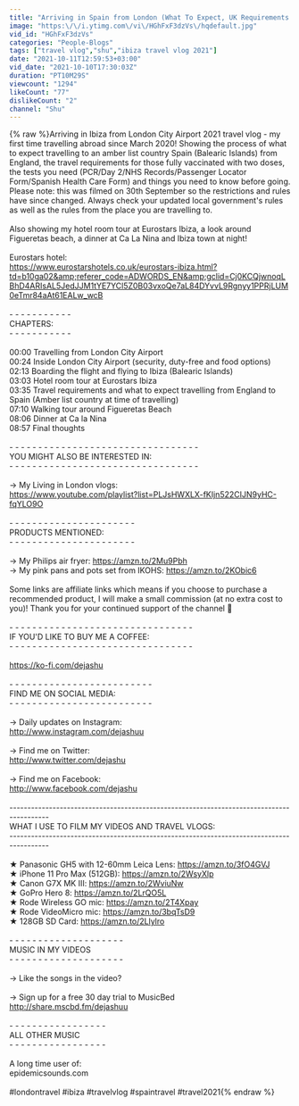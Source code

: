 ```yaml
---
title: "Arriving in Spain from London (What To Expect, UK Requirements + Process) | Ibiza Travel Vlog"
image: "https:\/\/i.ytimg.com\/vi\/HGhFxF3dzVs\/hqdefault.jpg"
vid_id: "HGhFxF3dzVs"
categories: "People-Blogs"
tags: ["travel vlog","shu","ibiza travel vlog 2021"]
date: "2021-10-11T12:59:53+03:00"
vid_date: "2021-10-10T17:30:03Z"
duration: "PT10M29S"
viewcount: "1294"
likeCount: "77"
dislikeCount: "2"
channel: "Shu"
---
```

{% raw %}Arriving in Ibiza from London City Airport 2021 travel vlog - my first time travelling abroad since March 2020! Showing the process of what to expect travelling to an amber list country Spain (Balearic Islands) from England, the travel requirements for those fully vaccinated with two doses, the tests you need (PCR/Day 2/NHS Records/Passenger Locator Form/Spanish Health Care Form) and things you need to know before going. Please note: this was filmed on 30th September so the restrictions and rules have since changed. Always check your updated local government's rules as well as the rules from the place you are travelling to.<br /><br />Also showing my hotel room tour at Eurostars Ibiza, a look around Figueretas beach, a dinner at Ca La Nina and Ibiza town at night!<br /><br />Eurostars hotel:<br /><a rel="nofollow" target="blank" href="https://www.eurostarshotels.co.uk/eurostars-ibiza.html?td=b10ga02&amp;referer_code=ADWORDS_EN&amp;gclid=Cj0KCQjwnoqLBhD4ARIsAL5JedJJM1tYE7YCl5Z0B03vxoQe7aL84DYvvL9Rgnyy1PPRjLUM0eTmr84aAt61EALw_wcB">https://www.eurostarshotels.co.uk/eurostars-ibiza.html?td=b10ga02&amp;referer_code=ADWORDS_EN&amp;gclid=Cj0KCQjwnoqLBhD4ARIsAL5JedJJM1tYE7YCl5Z0B03vxoQe7aL84DYvvL9Rgnyy1PPRjLUM0eTmr84aAt61EALw_wcB</a><br /><br />- - - - - - - - - - - <br />CHAPTERS:<br />- - - - - - - - - - -<br /><br />00:00 Travelling from London City Airport<br />00:24 Inside London City Airport (security, duty-free and food options)<br />02:13 Boarding the flight and flying to Ibiza (Balearic Islands)<br />03:03 Hotel room tour at Eurostars Ibiza<br />03:35 Travel requirements and what to expect travelling from England to Spain (Amber list country at time of travelling)<br />07:10 Walking tour around Figueretas Beach<br />08:06 Dinner at Ca la Nina<br />08:57 Final thoughts<br /><br />- - - - - - - - - - - - - - - - - - - - - - - - - - - - - - - - -<br />YOU MIGHT ALSO BE INTERESTED IN:<br />- - - - - - - - - - - - - - - - - - - - - - - - - - - - - - - - - <br /><br />→ My Living in London vlogs:<br /><a rel="nofollow" target="blank" href="https://www.youtube.com/playlist?list=PLJsHWXLX-fKIjn522CIJN9yHC-fqYLO9O">https://www.youtube.com/playlist?list=PLJsHWXLX-fKIjn522CIJN9yHC-fqYLO9O</a><br /><br />- - - - - - - - - - - - - - - - - - - - - -<br />PRODUCTS MENTIONED:<br />- - - - - - - - - - - - - - - - - - - - - -<br /><br />→ My Philips air fryer: <a rel="nofollow" target="blank" href="https://amzn.to/2Mu9Pbh">https://amzn.to/2Mu9Pbh</a><br />→ My pink pans and pots set from IKOHS: <a rel="nofollow" target="blank" href="https://amzn.to/2KObic6">https://amzn.to/2KObic6</a><br /><br />Some links are affiliate links which means if you choose to purchase a recommended product, I will make a small commission (at no extra cost to you)! Thank you for your continued support of the channel 💛<br /><br />- - - - - - - - - - - - - - - - - - - - - - - - - - - - - - - - <br />IF YOU'D LIKE TO BUY ME A COFFEE:<br />- - - - - - - - - - - - - - - - - - - - - - - - - - - - - - - -  <br /><br /><a rel="nofollow" target="blank" href="https://ko-fi.com/dejashu">https://ko-fi.com/dejashu</a><br /><br />- - - - - - - - - - - - - - - - - - - - - - - - -<br />FIND ME ON SOCIAL MEDIA:<br />- - - - - - - - - - - - - - - - - - - - - - - - - <br /><br />→ Daily updates on Instagram:<br /><a rel="nofollow" target="blank" href="http://www.instagram.com/dejashuu">http://www.instagram.com/dejashuu</a><br /><br />→ Find me on Twitter:<br /><a rel="nofollow" target="blank" href="http://www.twitter.com/dejashu">http://www.twitter.com/dejashu</a><br /><br />→ Find me on Facebook:<br /><a rel="nofollow" target="blank" href="http://www.facebook.com/dejashu">http://www.facebook.com/dejashu</a><br /><br />-----------------------------------------------------------------------------------------<br />WHAT I USE TO FILM MY VIDEOS AND TRAVEL VLOGS:<br />-----------------------------------------------------------------------------------------<br /><br />★ Panasonic GH5 with 12-60mm Leica Lens: <a rel="nofollow" target="blank" href="https://amzn.to/3fO4GVJ">https://amzn.to/3fO4GVJ</a><br />★ iPhone 11 Pro Max (512GB): <a rel="nofollow" target="blank" href="https://amzn.to/2WsyXlp">https://amzn.to/2WsyXlp</a><br />★ Canon G7X MK III: <a rel="nofollow" target="blank" href="https://amzn.to/2WviuNw">https://amzn.to/2WviuNw</a><br />★ GoPro Hero 8: <a rel="nofollow" target="blank" href="https://amzn.to/2LrQO5L">https://amzn.to/2LrQO5L</a><br />★ Rode Wireless GO mic: <a rel="nofollow" target="blank" href="https://amzn.to/2T4Xpay">https://amzn.to/2T4Xpay</a><br />★ Rode VideoMicro mic: <a rel="nofollow" target="blank" href="https://amzn.to/3bqTsD9">https://amzn.to/3bqTsD9</a><br />★ 128GB SD Card: <a rel="nofollow" target="blank" href="https://amzn.to/2Llylro">https://amzn.to/2Llylro</a><br /><br />- - - - - - - - - - - - - - - - - - - - <br />MUSIC IN MY VIDEOS<br />- - - - - - - - - - - - - - - - - - - -<br /><br />→ Like the songs in the video?<br /><br />→ Sign up for a free 30 day trial to MusicBed<br /><a rel="nofollow" target="blank" href="http://share.mscbd.fm/dejashuu">http://share.mscbd.fm/dejashuu</a><br /><br />- - - - - - - - - - - - - - - - - <br />ALL OTHER MUSIC<br />- - - - - - - - - - - - - - - - -  <br /><br />A long time user of:<br />epidemicsounds.com<br /><br />#londontravel #ibiza #travelvlog #spaintravel #travel2021{% endraw %}
